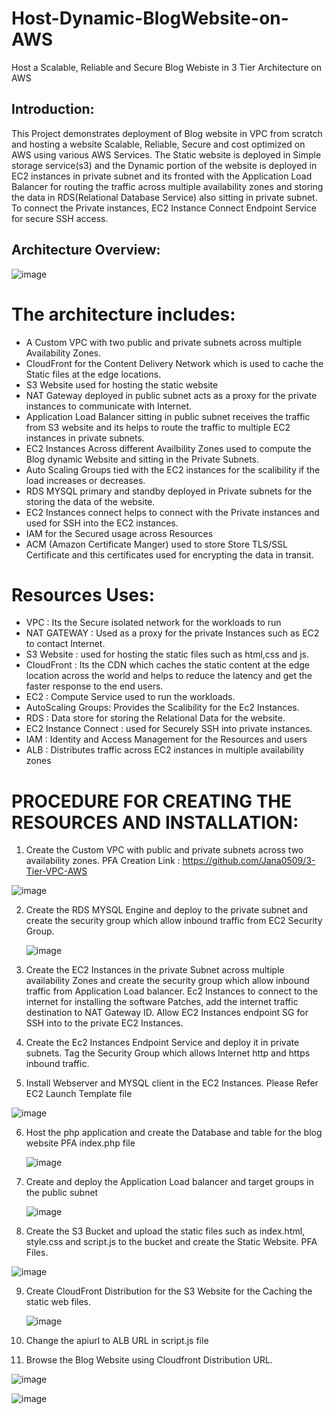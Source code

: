# Host-Dynamic-BlogWebsite-on-AWS
Host a Scalable, Reliable and Secure Blog Webiste in 3 Tier Architecture on AWS

## Introduction:
This Project demonstrates deployment of Blog website in VPC from scratch and hosting a website Scalable, Reliable, Secure and cost optimized on AWS using various AWS Services. The Static website is deployed in Simple storage service(s3) and the Dynamic portion of the website is deployed in EC2 instances in private subnet and its fronted with the Application Load Balancer for routing the traffic across multiple availability zones and storing the data in RDS(Relational Database Service) also sitting in private subnet. To connect the Private instances, EC2 Instance Connect Endpoint Service for secure SSH access.


## Architecture Overview: 

![image](https://github.com/user-attachments/assets/ccd8e61c-c7ae-4f03-a007-d5970f8d6f40)

# The architecture includes:

- A Custom VPC with two public and private subnets across multiple Availability Zones.
- CloudFront for the Content Delivery Network which is used to cache the Static files at the edge locations.
- S3 Website used for hosting the static website
- NAT Gateway deployed in public subnet acts as a proxy for the private instances to communicate with Internet.
- Application Load Balancer sitting in public subnet receives the traffic from S3 website and its helps to route the traffic to multiple EC2 instances in private subnets.
- EC2 Instances Across different Availbility Zones used to compute the Blog dynamic Website and sitting in the Private Subnets.
- Auto Scaling Groups tied with the EC2 instances for the scalibility if the load increases or decreases.
- RDS MYSQL primary and standby deployed in Private subnets for the storing the data of the website.
- EC2 Instances connect helps to connect with the Private instances and used for SSH into the EC2 instances.
- IAM for the Secured usage across Resources
- ACM (Amazon Certificate Manger) used to store Store TLS/SSL Certificate and this certificates used for encrypting the data in transit.

# Resources Uses:

- VPC : Its the Secure isolated network for the workloads to run
- NAT GATEWAY : Used as a proxy for the private Instances such as EC2 to contact Internet.
- S3 Website : used for hosting the static files such as html,css and js.
- CloudFront : Its the CDN which caches the static content at the edge location across the world and helps to reduce the latency and get the faster response to the end users.
- EC2 : Compute Service used to run the workloads.
- AutoScaling Groups: Provides the Scalibility for the Ec2 Instances.
- RDS : Data store for storing the Relational Data for the website.
- EC2 Instance Connect : used for Securely SSH into private instances.
- IAM : Identity and Access Management for the Resources and users
- ALB : Distributes traffic across EC2 instances in multiple availability zones

# PROCEDURE FOR CREATING THE RESOURCES AND INSTALLATION:

1. Create the Custom VPC with public and private subnets across two availability zones.
   PFA Creation Link : https://github.com/Jana0509/3-Tier-VPC-AWS

![image](https://github.com/user-attachments/assets/79cc2aaa-ca00-4f86-a008-d5cee38e69c5)

2. Create the RDS MYSQL Engine and deploy to the private subnet and create the security group which allow inbound traffic from EC2 Security Group.

   ![image](https://github.com/user-attachments/assets/e8dd3214-cd3e-41f2-a5a2-2a8079183a50)

3.  Create the EC2 Instances in the private Subnet across multiple availability Zones and create the security group which allow inbound traffic from Application Load balancer. Ec2 Instances to connect to the internet for installing the software
    Patches, add the internet traffic destination to NAT Gateway ID. Allow EC2 Instances endpoint SG for SSH into to the private EC2 Instances.

4. Create the Ec2 Instances Endpoint Service and deploy it in private subnets. Tag the Security Group which allows Internet http and https inbound traffic.

5. Install Webserver and MYSQL client in the EC2 Instances. Please Refer EC2 Launch Template file 

![image](https://github.com/user-attachments/assets/c723afab-ad5a-471a-9b42-4b9b04aac349)

6. Host the php application and create the Database and table for the blog website
   PFA index.php file

   ![image](https://github.com/user-attachments/assets/40d6ea15-973f-482d-8a81-99d98ffdeaae)

7. Create and deploy the Application Load balancer and target groups in the public subnet

   ![image](https://github.com/user-attachments/assets/e7b93631-b6dc-4a72-8762-98a301a77a1d)

8.  Create the S3 Bucket and upload the static files such as index.html, style.css and script.js to the bucket and create the Static Website. PFA Files.

   ![image](https://github.com/user-attachments/assets/814c9477-c676-4a3a-bc3b-64a70e4b0803)

9. Create CloudFront Distribution for the S3 Website for the Caching the static web files.

    ![image](https://github.com/user-attachments/assets/e3998f08-4d36-4034-8b94-6a4e423d3982)

10. Change the apiurl to ALB URL in script.js file

11. Browse the Blog Website using Cloudfront Distribution URL.

![image](https://github.com/user-attachments/assets/db252ca1-abe0-4cf5-b3e6-11c950e3b959)

![image](https://github.com/user-attachments/assets/aa7b8314-e6cf-4092-80ca-78d6309f6450)

    

